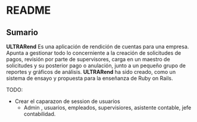 # README
## Sumario
**ULTRARend** Es una aplicación de rendición de cuentas para una empresa. Apunta a gestionar todo 
lo concerniente a la creación de solicitudes de pagos, revisión por parte de supervisores, carga en 
un maestro de solicitudes y su posterior pago o anulación, junto a un pequeño grupo de reportes y 
gráficos de análisis. **ULTRARend** ha sido creado, como un sistema de ensayo y propuesta para la 
enseñanza de Ruby on Rails.

TODO:
* Crear el caparazon de session de usuarios 
  - Admin , usuarios, empleados, supervisiores, asistente contable, jefe contabilidad.